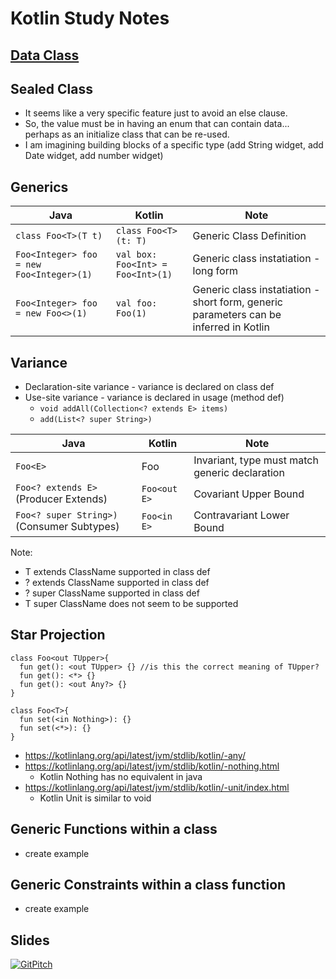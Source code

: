 # Kotlin Study Notes
## [Data Class](dataClass.kt)
## Sealed Class 
- It seems like a very specific feature just to avoid an else clause.
- So, the value must be in having an enum that can contain data... perhaps as an initialize class that can be re-used.
- I am imagining building blocks of a specific type (add String widget, add Date widget, add number widget)
## Generics

Java | Kotlin | Note
---|---|---
`class Foo<T>(T t)` | `class Foo<T>(t: T)` | Generic Class Definition
`Foo<Integer> foo = new Foo<Integer>(1)` | `val box: Foo<Int> = Foo<Int>(1)` | Generic class instatiation - long form
`Foo<Integer> foo = new Foo<>(1)` | `val foo: Foo(1)` | Generic class instatiation - short form, generic parameters can be inferred in Kotlin

## Variance
- Declaration-site variance - variance is declared on class def
- Use-site variance - variance is declared in usage (method def)
  - `void addAll(Collection<? extends E> items)`
  - `add(List<? super String>)` 

Java | Kotlin | Note
---|---|---
`Foo<E>`| Foo<E>|Invariant, type must match generic declaration 
`Foo<? extends E>` (Producer Extends)|`Foo<out E>`|Covariant Upper Bound 
`Foo<? super String>)` (Consumer Subtypes) |`Foo<in E>`|Contravariant Lower Bound

Note:
  - T extends ClassName supported in class def
  - ? extends ClassName supported in class def
  - ? super ClassName supported in class def
  - T super ClassName does not seem to be supported

## Star Projection
    class Foo<out TUpper>{
      fun get(): <out TUpper> {} //is this the correct meaning of TUpper? 
      fun get(): <*> {} 
      fun get(): <out Any?> {} 
    }

    class Foo<T>{
      fun set(<in Nothing>): {} 
      fun set(<*>): {} 
    }

- https://kotlinlang.org/api/latest/jvm/stdlib/kotlin/-any/
- https://kotlinlang.org/api/latest/jvm/stdlib/kotlin/-nothing.html  
  - Kotlin Nothing has no equivalent in java
- https://kotlinlang.org/api/latest/jvm/stdlib/kotlin/-unit/index.html
  - Kotlin Unit is similar to void

## Generic Functions within a class
- create example

## Generic Constraints within a class function
- create example

## Slides
[![GitPitch](https://gitpitch.com/assets/badge.svg)](https://gitpitch.com/terrywbrady/terrywbrady-demo/kotlin?grs=github&t=white)
